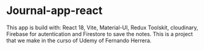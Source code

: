 # Journal-app-react

This app is build with: React 18, Vite, Material-UI, Redux Toolskit, cloudinary, Firebase for autentication and Firestore to save the notes.
This is a project that we make in the curso of Udemy of Fernando Herrera.
